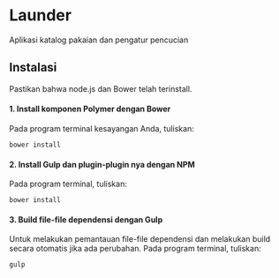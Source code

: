 # Launder
Aplikasi katalog pakaian dan pengatur pencucian

## Instalasi
Pastikan bahwa node.js dan Bower telah terinstall.

#### 1. Install komponen Polymer dengan Bower
Pada program terminal kesayangan Anda, tuliskan:
```
bower install
```


#### 2. Install Gulp dan plugin-plugin nya dengan NPM
Pada program terminal, tuliskan:
```
bower install
```


#### 3. Build file-file dependensi dengan Gulp
Untuk melakukan pemantauan file-file dependensi dan melakukan build secara otomatis jika ada perubahan. 
Pada program terminal, tuliskan:
```
gulp
```
